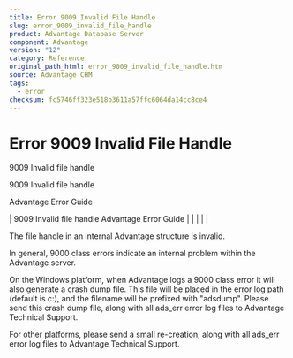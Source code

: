 ```yaml
---
title: Error 9009 Invalid File Handle
slug: error_9009_invalid_file_handle
product: Advantage Database Server
component: Advantage
version: "12"
category: Reference
original_path_html: error_9009_invalid_file_handle.htm
source: Advantage CHM
tags:
  - error
checksum: fc5746ff323e518b3611a57ffc6064da14cc8ce4
---
```


# Error 9009 Invalid File Handle

9009 Invalid file handle

9009 Invalid file handle

Advantage Error Guide

| 9009 Invalid file handle  Advantage Error Guide |  |  |  |  |

The file handle in an internal Advantage structure is invalid.

In general, 9000 class errors indicate an internal problem within the Advantage server.

On the Windows platform, when Advantage logs a 9000 class error it will also generate a crash dump file. This file will be placed in the error log path (default is c:\), and the filename will be prefixed with "adsdump". Please send this crash dump file, along with all ads\_err error log files to Advantage Technical Support.

For other platforms, please send a small re-creation, along with all ads\_err error log files to Advantage Technical Support.
